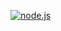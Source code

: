 [![node.js](https://github.com/sweetbunsasha/hexlet-jest/workflows/node.js/badge.svg)](https://github.com/sweetbunsasha/hexlet-jest/actions)
